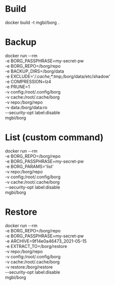 # Build

docker build -t mgbi/borg .

# Backup
docker run --rm \
  -e BORG_PASSPHRASE=my-secret-pw \
  -e BORG_REPO=/borg/repo \
  -e BACKUP_DIRS=/borg/data \
  -e EXCLUDE='*/.cache*;*.tmp;/borg/data/etc/shadow' \
  -e COMPRESSION=lz4 \
  -e PRUNE=1 \
  -v config:/root/.config/borg \
  -v cache:/root/.cache/borg \
  -v repo:/borg/repo \
  -v data:/borg/data:ro \
  --security-opt label:disable \
  mgbi/borg

# List (custom command)

docker run --rm \
  -e BORG_REPO=/borg/repo \
  -e BORG_PASSPHRASE=my-secret-pw \
  -e BORG_PARAMS='list' \
  -v repo:/borg/repo \
  -v config:/root/.config/borg \
  -v cache:/root/.cache/borg \
  --security-opt label:disable \
  mgbi/borg

# Restore

docker run --rm \
  -e BORG_REPO=/borg/repo \
  -e BORG_PASSPHRASE=my-secret-pw \
  -e ARCHIVE=9f14e0a46473_2021-05-15 \
  -e EXTRACT_TO=/borg/restore \
  -v repo:/borg/repo \
  -v config:/root/.config/borg \
  -v cache:/root/.cache/borg \
  -v restore:/borg/restore \
  --security-opt label:disable \
  mgbi/borg
